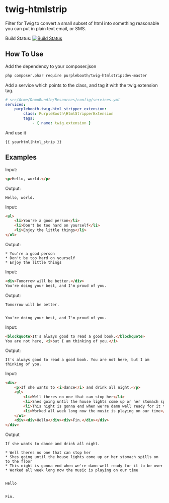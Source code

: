 twig-htmlstrip
==============

Filter for Twig to convert a small subset of html into something reasonable you can put in plain text email, or SMS.

Build Status: [![Build Status](https://travis-ci.org/PurpleBooth/twig-htmlstrip.png?branch=master)](https://travis-ci.org/PurpleBooth/twig-htmlstrip)

How To Use
----------

Add the dependency to your composer.json
```bash
php composer.phar require purplebooth/twig-htmlstrip:dev-master
```

Add a service which points to the class, and tag it with the twig.extension tag.
```yaml
# src/Acme/DemoBundle/Resources/config/services.yml
services:
    purplebooth.twig.html_stripper_extension:
        class: PurpleBooth\HtmlStripperExtension
        tags:
            - { name: twig.extension }
```

And use it
```twig
{{ yourhtml|html_strip }}
```

Examples
--------
Input:
```html
<p>Hello, world.</p>
```

Output:
```
Hello, world.
```

Input:
```html
<ul>
    <li>You're a good person</li>
    <li>Don't be too hard on yourself</li>
    <li>Enjoy the little things</li>
</ul>
```

Output:
```
* You're a good person
* Don't be too hard on yourself
* Enjoy the little things
```

Input:
```html
<div>Tomorrow will be better.</div>
You're doing your best, and I'm proud of you.
```

Output:
```
Tomorrow will be better.


You're doing your best, and I'm proud of you.
```

Input:
```html
<blockquote>It's always good to read a good book.</blockquote>
You are not here, <i>but I am thinking of you.</i>
```

Output:
```
It's always good to read a good book. You are not here, but I am thinking of you.
```

Input:
```html
<div>
    <p>If she wants to <i>dance</i> and drink all night.</p>
    <ul>
        <li>Well theres no one that can stop her</li>
        <li>Shes going until the house lights come up or her stomach spills on to the floor</li>
        <li>This night is gonna end when we're damn well ready for it to be over</li>
        <li>Worked all week long now the music is playing on our time</li>
    </ul>
    <div><div>Hello</div><div>Fin.</div></div>
</div>
```

Output
```
If she wants to dance and drink all night.

* Well theres no one that can stop her
* Shes going until the house lights come up or her stomach spills on to the floor
* This night is gonna end when we're damn well ready for it to be over
* Worked all week long now the music is playing on our time


Hello


Fin.
```

